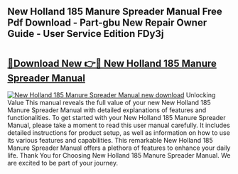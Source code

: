## New Holland 185 Manure Spreader Manual Free Pdf Download - Part-gbu New Repair Owner Guide - User Service Edition FDy3j

# <h2><a href="http://bc91752.oget.top/?id=New+Holland+185+Manure+Spreader+Manual">🔗Download New 👉🔴 New Holland 185 Manure Spreader Manual</a></h2>

[![New Holland 185 Manure Spreader Manual new download](https://i.imgur.com/5g1atiW.png)](http://bc91752.oget.top/?id=New+Holland+185+Manure+Spreader+Manual)
Unlocking Value This manual reveals the full value of your new New Holland 185 Manure Spreader Manual with detailed explanations of features and functionalities. To get started with your New Holland 185 Manure Spreader Manual, please take a moment to read this user manual carefully. It includes detailed instructions for product setup, as well as information on how to use its various features and capabilities. This remarkable New Holland 185 Manure Spreader Manual offers a plethora of features to enhance your daily life. Thank You for Choosing New Holland 185 Manure Spreader Manual. We are excited to be part of your journey.
